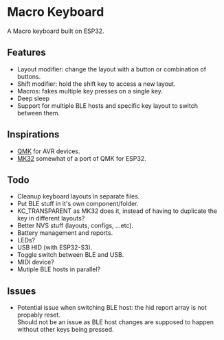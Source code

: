 # Macro Keyboard

A Macro keyboard built on ESP32.


## Features

- Layout modifier: change the layout with a button or combination of buttons.
- Shift modifier: hold the shift key to access a new layout.
- Macros: fakes multiple key presses on a single key.
- Deep sleep
- Support for multiple BLE hosts and specific key layout to switch between them.


## Inspirations

- [QMK](https://github.com/qmk/qmk_firmware/) for AVR devices.
- [MK32](https://github.com/Galzai/MK32) somewhat of a port of QMK for ESP32.


## Todo

- Cleanup keyboard layouts in separate files.
- Put BLE stuff in it's own component/folder.
- KC_TRANSPARENT as MK32 does it, instead of having to duplicate the key in different layouts?
- Better NVS stuff (layouts, configs, ...etc).
- Battery management and reports.
- LEDs?
- USB HID (with ESP32-S3).
- Toggle switch between BLE and USB.
- MIDI device?
- Mutiple BLE hosts in parallel?


## Issues

- Potential issue when switching BLE host: the hid report array is not propably reset.  
Should not be an issue as BLE host changes are supposed to happen without other keys being pressed.